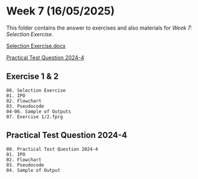 # Week 7 (16/05/2025)

This folder contains the answer to exercises and also materials for *Week 7: Selection Exercise.*

[Selection Exercise.docx](https://github.com/shahxvi/uitm-cdcs110/blob/sem1/CSC121/W7%20Selection%20Exercise/Selection%20Exercise.docx)

[Practical Test Question 2024-4](https://github.com/shahxvi/uitm-cdcs110/blob/sem1/CSC121/W7%20Selection%20Exercise/Practical%20Test%20Question%202024-4/00.%20Practical%20Test%20Question%202024-4.docx)

## Exercise 1 & 2
    00. Selection Exercise
    01. IPO
    02. Flowchart
    03. Pseudocode
    04-06. Sample of Outputs
    07. Exercise 1/2.fprg


## Practical Test Question 2024-4
    00. Practical Test Question 2024-4
    01. IPO
    02. Flowchart
    03. Pseudocode
    04. Sample of Output